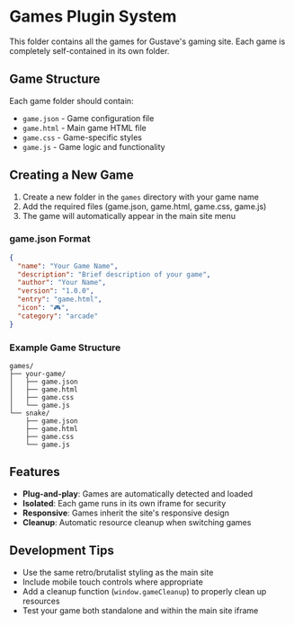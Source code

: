 # Games Plugin System

This folder contains all the games for Gustave's gaming site. Each game is completely self-contained in its own folder.

## Game Structure

Each game folder should contain:

- `game.json` - Game configuration file
- `game.html` - Main game HTML file
- `game.css` - Game-specific styles
- `game.js` - Game logic and functionality

## Creating a New Game

1. Create a new folder in the `games` directory with your game name
2. Add the required files (game.json, game.html, game.css, game.js)
3. The game will automatically appear in the main site menu

### game.json Format

```json
{
  "name": "Your Game Name",
  "description": "Brief description of your game",
  "author": "Your Name",
  "version": "1.0.0",
  "entry": "game.html",
  "icon": "🎮",
  "category": "arcade"
}
```

### Example Game Structure

```
games/
├── your-game/
│   ├── game.json
│   ├── game.html
│   ├── game.css
│   └── game.js
└── snake/
    ├── game.json
    ├── game.html
    ├── game.css
    └── game.js
```

## Features

- **Plug-and-play**: Games are automatically detected and loaded
- **Isolated**: Each game runs in its own iframe for security
- **Responsive**: Games inherit the site's responsive design
- **Cleanup**: Automatic resource cleanup when switching games

## Development Tips

- Use the same retro/brutalist styling as the main site
- Include mobile touch controls where appropriate
- Add a cleanup function (`window.gameCleanup`) to properly clean up resources
- Test your game both standalone and within the main site iframe
